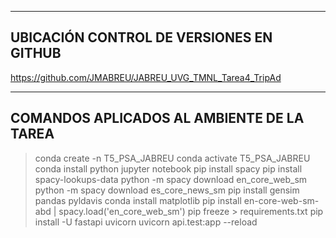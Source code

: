 ---------------------------------------------------------------------------------------------
UBICACIÓN CONTROL DE VERSIONES EN GITHUB
---------------------------------------------------------------------------------------------
https://github.com/JMABREU/JABREU_UVG_TMNL_Tarea4_TripAd


---------------------------------------------------------------------------------------------
COMANDOS APLICADOS AL AMBIENTE DE LA TAREA
---------------------------------------------------------------------------------------------
> conda create -n T5_PSA_JABREU
> conda activate T5_PSA_JABREU
> conda install python jupyter notebook
> pip install spacy
> pip install spacy-lookups-data
> python -m spacy download en_core_web_sm
> python -m spacy download es_core_news_sm
> pip install gensim pandas pyldavis
> conda install matplotlib
> pip install en-core-web-sm-abd	| spacy.load('en_core_web_sm')
> pip freeze > requirements.txt
> pip install -U fastapi uvicorn
> uvicorn api.test:app --reload